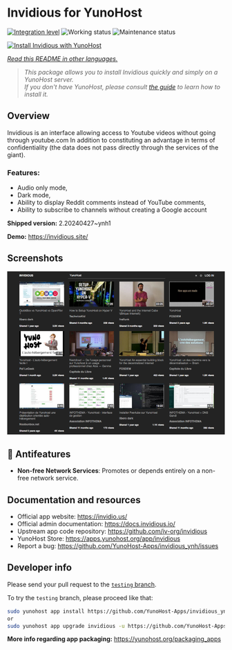 <!--
N.B.: This README was automatically generated by <https://github.com/YunoHost/apps/tree/master/tools/readme_generator>
It shall NOT be edited by hand.
-->

# Invidious for YunoHost

[![Integration level](https://dash.yunohost.org/integration/invidious.svg)](https://dash.yunohost.org/appci/app/invidious) ![Working status](https://ci-apps.yunohost.org/ci/badges/invidious.status.svg) ![Maintenance status](https://ci-apps.yunohost.org/ci/badges/invidious.maintain.svg)

[![Install Invidious with YunoHost](https://install-app.yunohost.org/install-with-yunohost.svg)](https://install-app.yunohost.org/?app=invidious)

*[Read this README in other languages.](./ALL_README.md)*

> *This package allows you to install Invidious quickly and simply on a YunoHost server.*  
> *If you don't have YunoHost, please consult [the guide](https://yunohost.org/install) to learn how to install it.*

## Overview

Invidious is an interface allowing access to Youtube videos without going through youtube.com
In addition to constituting an advantage in terms of confidentiality (the data does not pass directly through the services of the giant).

### Features:

- Audio only mode,
- Dark mode,
- Ability to display Reddit comments instead of YouTube comments,
- Ability to subscribe to channels without creating a Google account 


**Shipped version:** 2.20240427~ynh1

**Demo:** <https://invidious.site/>

## Screenshots

![Screenshot of Invidious](./doc/screenshots/screenshot.png)

## :red_circle: Antifeatures

- **Non-free Network Services**: Promotes or depends entirely on a non-free network service.

## Documentation and resources

- Official app website: <https://invidio.us/>
- Official admin documentation: <https://docs.invidious.io/>
- Upstream app code repository: <https://github.com/iv-org/invidious>
- YunoHost Store: <https://apps.yunohost.org/app/invidious>
- Report a bug: <https://github.com/YunoHost-Apps/invidious_ynh/issues>

## Developer info

Please send your pull request to the [`testing` branch](https://github.com/YunoHost-Apps/invidious_ynh/tree/testing).

To try the `testing` branch, please proceed like that:

```bash
sudo yunohost app install https://github.com/YunoHost-Apps/invidious_ynh/tree/testing --debug
or
sudo yunohost app upgrade invidious -u https://github.com/YunoHost-Apps/invidious_ynh/tree/testing --debug
```

**More info regarding app packaging:** <https://yunohost.org/packaging_apps>
